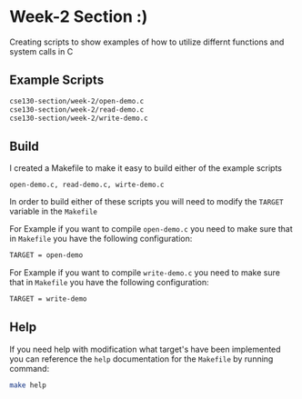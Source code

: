 # Week-2 Section :)
Creating scripts to show examples of how to utilize
differnt functions and system calls in C

## Example Scripts
```bash
cse130-section/week-2/open-demo.c
cse130-section/week-2/read-demo.c
cse130-section/week-2/write-demo.c
```

## Build
I created a Makefile to make it easy to build either of the example scripts

`open-demo.c, read-demo.c, wirte-demo.c`

In order to build either of these scripts you will need to modify the
`TARGET` variable in the `Makefile`

For Example if you want to compile `open-demo.c`
you need to make sure that in `Makefile` you have the following
configuration:
```bash
TARGET = open-demo
```

For Example if you want to compile `write-demo.c`
you need to make sure that in `Makefile` you have the following
configuration:
```bash
TARGET = write-demo
```

## Help
If you need help with modification what target's have been implemented
you can reference the `help` documentation for the `Makefile` by running
command:
```bash
make help
```